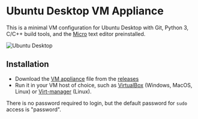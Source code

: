 Ubuntu Desktop VM Appliance
===========================

This is a minimal VM configuration for Ubuntu Desktop with Git, Python 3, C/C++ build tools, and the [Micro](https://github.com/zyedidia/micro) text editor preinstalled.

![Ubuntu Desktop](https://upload.wikimedia.org/wikipedia/commons/thumb/2/29/Ubuntu-20.04.jpg/800px-Ubuntu-20.04.jpg)

Installation
------------

- Download the [VM appliance](https://github.com/jncraton/ubuntu-desktop-vm/releases/download/v1.1/ubuntu-desktop.ova) file from the [releases](https://github.com/jncraton/ubuntu-desktop-vm/releases/latest)
- Run it in your VM host of choice, such as [VirtualBox](https://www.virtualbox.org/) (Windows, MacOS, Linux) or [Virt-manager](https://virt-manager.org/) (Linux).

There is no password required to login, but the default password for `sudo` access is "password".
